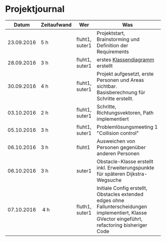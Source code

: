 # Projektjournal

Datum | Zeitaufwand | Wer | Was
--- | --- | --- | ---
23.09.2016 | 5 h | fluht1, suter1 | Projektstart, Brainstorming und Definition der Requirements
28.09.2016 | 3 h | fluht1, suter1 | erstes [Klassendiagramm](./doc/class-diagram_pedestriansimulation.svg) erstellt
30.09.2016 | 4 h | fluht1, suter1 | Projekt aufgesetzt, erste Personen und Areas sichtbar. Basisberechnung für Schritte erstellt.
03.10.2016 | 2 h | fluht1, suter1 | Schritte, Richtungsvektoren, Path implementiert
05.10.2016 | 3 h | fluht1, suter1 | Problemlösungsmeeting 1 "Collision control"
06.10.2016 | 3 h | fluht1 | Ausweichen von Personen gegenüber anderen Personen
06.10.2016 | 3 h | suter1 | Obstacle-Klasse erstellt inkl. Erweiterungspunkte für späteren Dijkstra-Wegsuche
07.10.2016 | 4 h | fluth1, suter1 | Initiale Config erstellt, Obstacles extended edges ohne Fallunterscheidungen implementiert, Klasse GVector eingeführt, refactoring bisheriger Code
